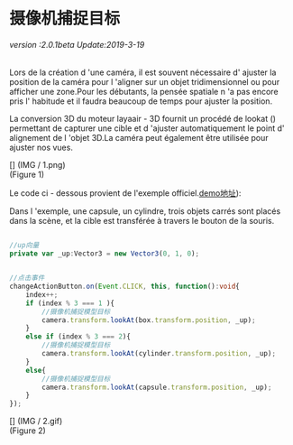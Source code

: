# 摄像机捕捉目标

###### *version :2.0.1beta   Update:2019-3-19*

Lors de la création d 'une caméra, il est souvent nécessaire d' ajuster la position de la caméra pour l 'aligner sur un objet tridimensionnel ou pour afficher une zone.Pour les débutants, la pensée spatiale n 'a pas encore pris l' habitude et il faudra beaucoup de temps pour ajuster la position.

La conversion 3D du moteur layaair - 3D fournit un procédé de lookat () permettant de capturer une cible et d 'ajuster automatiquement le point d' alignement de l 'objet 3D.La caméra peut également être utilisée pour ajuster nos vues.

[] (IMG / 1.png) <br > (Figure 1)

Le code ci - dessous provient de l'exemple officiel.[demo地址](https://layaair.ldc.layabox.com/demo2/?language=ch&category=3d&group=Camera&name=CameraLookAt)):

Dans l 'exemple, une capsule, un cylindre, trois objets carrés sont placés dans la scène, et la cible est transférée à travers le bouton de la souris.


```typescript

//up向量
private var _up:Vector3 = new Vector3(0, 1, 0);
```



```typescript

//点击事件
changeActionButton.on(Event.CLICK, this, function():void{
    index++;
    if (index % 3 === 1 ){
        //摄像机捕捉模型目标
        camera.transform.lookAt(box.transform.position, _up);
    }
    else if (index % 3 === 2){
        //摄像机捕捉模型目标
        camera.transform.lookAt(cylinder.transform.position, _up);
    }
    else{
        //摄像机捕捉模型目标
        camera.transform.lookAt(capsule.transform.position, _up);
    }
});
```


[] (IMG / 2.gif) <br > (Figure 2)
